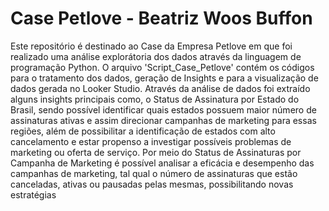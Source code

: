 # Case Petlove - Beatriz Woos Buffon
Este repositório é destinado ao Case da Empresa Petlove em que foi realizado uma análise explorátoria dos dados através da linguagem de programação Python. O arquivo 'Script_Case_Petlove' contém os códigos para o tratamento dos dados, geração de Insights e para a visualização de dados gerada no Looker Studio.
Através da análise de dados foi extraído alguns insights principais como, o Status de Assinatura por Estado do Brasil, sendo possível identificar quais estados possuem maior número de assinaturas ativas e assim direcionar campanhas de marketing para essas regiões, além de possibilitar a identificação de estados com alto cancelamento e estar propenso a investigar possíveis problemas de marketing ou oferta de serviço.
Por meio do Status de Assinaturas por Campanha de Marketing é possível analisar a eficácia e desempenho das campanhas de marketing, tal qual o número de assinaturas que estão canceladas, ativas ou pausadas pelas mesmas, possibilitando novas estratégias

